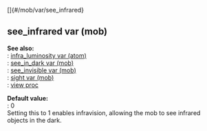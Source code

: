 []{#/mob/var/see_infrared}    
## see_infrared var (mob)    
**See also:**    
:   [infra_luminosity var (atom)](ref/atom/var/infra_luminosity)    
:   [see_in_dark var (mob)](ref/mob/var/see_in_dark)    
:   [see_invisible var (mob)](ref/mob/var/see_invisible)    
:   [sight var (mob)](ref/mob/var/sight)    
:   [view proc](ref/proc/view)    
<!-- -->    
**Default value:**    
:   0    
Setting this to 1 enables infravision, allowing the mob to see infrared    
objects in the dark.  